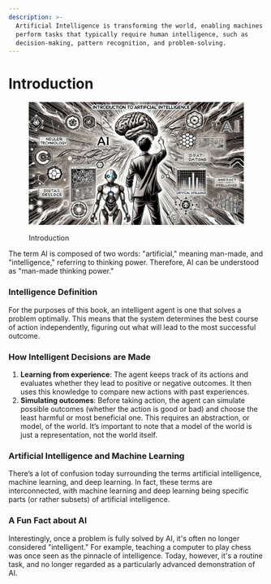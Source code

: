 ```yaml
---
description: >-
  Artificial Intelligence is transforming the world, enabling machines to
  perform tasks that typically require human intelligence, such as
  decision-making, pattern recognition, and problem-solving.
---
```


# Introduction

<figure><img src="../.gitbook/assets/image (33).png" alt=""><figcaption><p>Introduction</p></figcaption></figure>

The term AI is composed of two words: "artificial," meaning man-made, and "intelligence," referring to thinking power. Therefore, AI can be understood as "man-made thinking power."

### Intelligence Definition

For the purposes of this book, an intelligent agent is one that solves a problem optimally. This means that the system determines the best course of action independently, figuring out what will lead to the most successful outcome.

### How Intelligent Decisions are Made

1. **Learning from experience**: The agent keeps track of its actions and evaluates whether they lead to positive or negative outcomes. It then uses this knowledge to compare new actions with past experiences.
2. **Simulating outcomes**: Before taking action, the agent can simulate possible outcomes (whether the action is good or bad) and choose the least harmful or most beneficial one. This requires an abstraction, or model, of the world. It’s important to note that a model of the world is just a representation, not the world itself.

### Artificial Intelligence and Machine Learning

There’s a lot of confusion today surrounding the terms artificial intelligence, machine learning, and deep learning. In fact, these terms are interconnected, with machine learning and deep learning being specific parts (or rather subsets) of artificial intelligence.

### A Fun Fact about AI

Interestingly, once a problem is fully solved by AI, it's often no longer considered "intelligent." For example, teaching a computer to play chess was once seen as the pinnacle of intelligence. Today, however, it's a routine task, and no longer regarded as a particularly advanced demonstration of AI.
